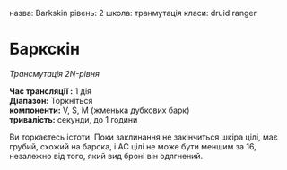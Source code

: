назва: Barkskin рівень: 2 школа: транмутація класи: druid ranger

# Баркскін
_Трансмутація 2N-рівня_

**Час трансляції :** 1 дія    
**Діапазон:** Торкніться    
**компоненти:** V, S, М (жменька дубкових барк)    
**тривалість:** секунди, до 1 години

Ви торкаєтесь істоти. Поки заклинання не закінчиться шкіра цілі, має грубий, схожий на барска, і AC цілі не може бути меншим за 16, незалежно від того, який вид броні він одягнений.
